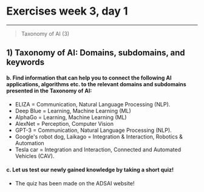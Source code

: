 # **Exercises week 3, day 1**

---

> Taxonomy of AI (3)
## 1) Taxonomy of AI: Domains, subdomains, and keywords
#### b. Find information that can help you to connect the following AI applications, algorithms etc. to the relevant domains and subdomains presented in the Taxonomy of AI:

- ELIZA = Communication, Natural Language Processing (NLP).
- Deep Blue = Learning, Machine Learning (ML)
- AlphaGo = Learning, Machine Learning (ML)
- AlexNet = Perception, Computer Vision
- GPT-3 = Communication, Natural Language Processing (NLP).
- Google's robot dog, Laikago = Integration & Interaction, Robotics & Automation
- Tesla car = Integration and Interaction, Connected and Automated Vehicles (CAV).

#### c. Let us test our newly gained knowledge by taking a short quiz!
- The quiz has been made on the ADSAI website!